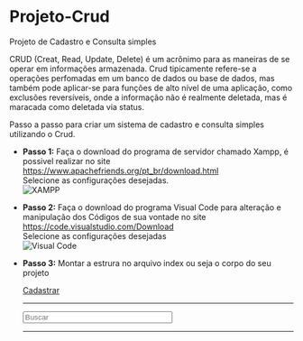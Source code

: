 # Projeto-Crud
Projeto de Cadastro e Consulta simples 

CRUD (Creat, Read, Update, Delete) é um acrônimo para as maneiras de se operar em informações armazenada. Crud tipicamente refere-se a operações perfomadas em um banco de dados ou base de dados, mas também pode aplicar-se para funções de alto nível de uma aplicação, como exclusões reversíveis, onde a informação não é realmente deletada, mas é maracada como deletada via status.

Passo a passo para criar um sistema de cadastro e consulta simples utilizando o Crud.

* **Passo 1:**
Faça o download do programa de servidor chamado Xampp, é possivel realizar no site <https://www.apachefriends.org/pt_br/download.html><br>
Selecione as configurações desejadas.<br>
![XAMPP](xamp1.jpg)

* **Passo 2:**
Faça o download do programa Visual Code para alteração e manipulação dos Códigos de sua vontade no site <https://code.visualstudio.com/Download><br>
Selecione as configurações desejadas <br>
![Visual Code](visual1.png)

* **Passo 3:**
Montar a estrura no arquivo index ou seja o corpo do seu projeto<br>
                <?php 
                    include("views/blades/header.php"); 
                        include("controllers/funcoes.php");
                ?>
                <div class="container bg-white rounded-2 mt-5 pt-3 pb-3 ps-3 pe-3 shadow">
                    <a href="views/cadastro.php"><buttom type="buttom" class="btn btn-success">Cadastrar</buttom></a>
                <hr>
                <form action="index.php" method="post">
                    <input class="form-control" type="text" name="buscar" size="30" placeholder="Buscar">
                </form>
                <hr>
                <?php 
                    mostrarDados(); ?>
                </div>
                <?php
                  include("views/blades/footer.php")
                 ?>
